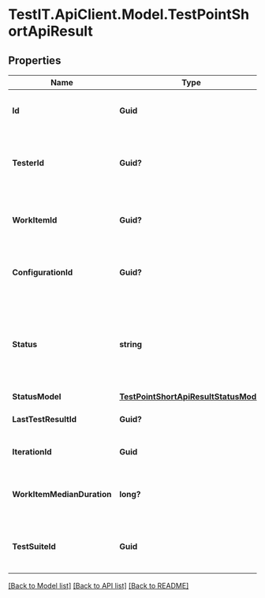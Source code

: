 # TestIT.ApiClient.Model.TestPointShortApiResult

## Properties

Name | Type | Description | Notes
------------ | ------------- | ------------- | -------------
**Id** | **Guid** | Test point unique internal identifier | 
**TesterId** | **Guid?** | Tester who is responded for the test unique internal identifier | [optional] 
**WorkItemId** | **Guid?** | Workitem to which test point relates unique identifier | [optional] 
**ConfigurationId** | **Guid?** | Configuration to which test point relates unique identifier | [optional] 
**Status** | **string** | Test point status   Applies one of these values: Blocked, NoResults, Failed, Passed | [optional] 
**StatusModel** | [**TestPointShortApiResultStatusModel**](TestPointShortApiResultStatusModel.md) |  | 
**LastTestResultId** | **Guid?** | Last test result unique identifier | [optional] 
**IterationId** | **Guid** | Iteration unique identifier | 
**WorkItemMedianDuration** | **long?** | Median duration of work item the test point represents | [optional] 
**TestSuiteId** | **Guid** | Test suite to which test point relates unique identifier | 

[[Back to Model list]](../README.md#documentation-for-models) [[Back to API list]](../README.md#documentation-for-api-endpoints) [[Back to README]](../README.md)

